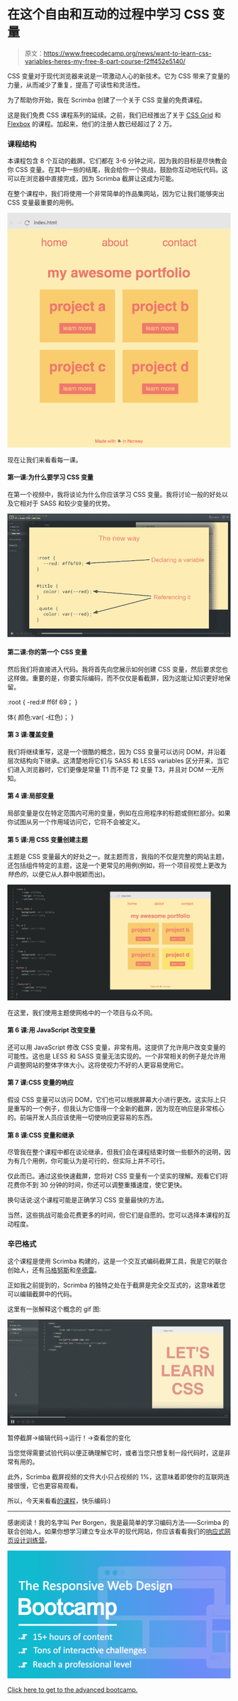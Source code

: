 # 在这个自由和互动的过程中学习 CSS 变量

> 原文：<https://www.freecodecamp.org/news/want-to-learn-css-variables-heres-my-free-8-part-course-f2ff452e5140/>

CSS 变量对于现代浏览器来说是一项激动人心的新技术。它为 CSS 带来了变量的力量，从而减少了重复，提高了可读性和灵活性。

为了帮助你开始，我在 Scrimba 创建了一个关于 CSS 变量的免费课程。

这是我们免费 CSS 课程系列的延续。之前，我们已经推出了关于 [CSS Grid](https://scrimba.com/g/gR8PTE?utm_source=freecodecamp.org&utm_medium=referral&utm_campaign=gcssvariables_launch_article) 和 [Flexbox](https://scrimba.com/g/gflexbox?utm_source=freecodecamp.org&utm_medium=referral&utm_campaign=gcssvariables_launch_article) 的课程。加起来，他们的注册人数已经超过了 2 万。

### 课程结构

本课程包含 8 个互动的截屏。它们都在 3-6 分钟之间，因为我的目标是尽快教会你 CSS 变量。在其中一些的结尾，我会给你一个挑战，鼓励你互动地玩代码。这可以在浏览器中直接完成，因为 Scrimba 截屏让这成为可能。

在整个课程中，我们将使用一个非常简单的作品集网站，因为它让我们能够突出 CSS 变量最重要的用例。

![1*Eu0wU_hiyqOqrhyxNamvsg](img/5da54bbf1a6a0bb4b332d4af8c261607.png)

现在让我们来看看每一课。

#### 第一课:为什么要学习 CSS 变量

在第一个视频中，我将谈论为什么你应该学习 CSS 变量。我将讨论一般的好处以及它相对于 SASS 和较少变量的优势。

![1*MxS9trU9nmVDttW_IqQTyA](img/60b0c1c65e37b871d0381d6ae7e09a98.png)

#### 第二课:你的第一个 CSS 变量

然后我们将直接进入代码。我将首先向您展示如何创建 CSS 变量，然后要求您也这样做。重要的是，你要实际编码，而不仅仅是看截屏，因为这能让知识更好地保留。

:root {
-red:# ff6f 69；
}

体{
颜色:var( -红色)；
}

#### 第 3 课:覆盖变量

我们将继续重写，这是一个很酷的概念，因为 CSS 变量可以访问 DOM，并沿着层次结构向下继承。这清楚地将它们与 SASS 和 LESS variables 区分开来，当它们进入浏览器时，它们更像是常量 T1 而不是 T2 变量 T3，并且对 DOM 一无所知。

#### 第 4 课:局部变量

局部变量是仅在特定范围内可用的变量，例如在应用程序的标题或侧栏部分。如果你试图从另一个作用域访问它，它将不会被定义。

#### 第 5 课:用 CSS 变量创建主题

主题是 CSS 变量最大的好处之一。就主题而言，我指的不仅是完整的网站主题，还包括组件特定的主题，这是一个更常见的用例(例如，将一个项目视觉上更改为*特色的*，以便它从人群中脱颖而出)。

![Here we’re using themes to make one of our items in the grid stand out from the others.](img/8e442f4dfb9629c4a2f538575462d5a1.png)

在这里，我们使用主题使网格中的一个项目与众不同。

#### 第 6 课:用 JavaScript 改变变量

还可以用 JavaScript 修改 CSS 变量，非常有用。这提供了允许用户改变变量的可能性。这也是 LESS 和 SASS 变量无法实现的。一个非常相关的例子是允许用户调整网站的整体字体大小。这将使视力不好的人更容易使用它。

#### 第 7 课:CSS 变量的响应

假设 CSS 变量可以访问 DOM，它们也可以根据屏幕大小进行更改。这实际上只是重写的一个例子，但我认为它值得一个全新的截屏，因为现在响应是非常核心的。前端开发人员应该使用一切使响应更容易的东西。

#### 第 8 课:CSS 变量和继承

尽管我在整个课程中都在谈论继承，但我们会在课程结束时做一些额外的说明，因为有几个用例，你可能认为是可行的，但实际上并不可行。

仅此而已。通过这些快速截屏，您将对 CSS 变量有一个坚实的理解。观看它们将花费你不到 30 分钟的时间，你还可以调整重播速度，使它更快。

换句话说:这个课程可能是正确学习 CSS 变量最快的方法。

当然，这些挑战可能会花费更多的时间，但它们是自愿的。您可以选择本课程的互动程度。

### 辛巴格式

这个课程是使用 Scrimba 构建的，这是一个交互式编码截屏工具，我是它的联合创始人，还有[马格努斯](https://medium.com/u/1a7998d688dd)和[辛德雷](https://medium.com/u/c825b7f99be3)。

正如我之前提到的，Scrimba 的独特之处在于截屏是完全交互式的，这意味着您可以编辑截屏中的代码。

这里有一张解释这个概念的 gif 图:

![Pause the screencast → Edit the code → Run it! → See your changes](img/4d9be34db1b66ad99715f5013877388c.png)

暂停截屏→编辑代码→运行！→查看您的变化

当您觉得需要试验代码以便正确理解它时，或者当您只想复制一段代码时，这是非常有用的。

此外，Scrimba 截屏视频的文件大小只占视频的 1%，这意味着即使你的互联网连接很慢，它也更容易观看。

所以，今天来看看[的课程](https://scrimba.com/g/gcssvariables?utm_source=freecodecamp.org&utm_medium=referral&utm_campaign=gcssvariables_launch_article)，快乐编码:)

* * *

感谢阅读！我的名字叫 Per Borgen，我是最简单的学习编码方法——Scrimba 的联合创始人。如果你想学习建立专业水平的现代网站，你应该看看我们的[响应式网页设计训练营](https://scrimba.com/g/gresponsive?utm_source=freecodecamp.org&utm_medium=referral&utm_campaign=gcssvariables_launch_article)。

![bootcamp-banner](img/d73d65bd22f73ba9a8d9d2e0e8942cf3.png)

[Click here to get to the advanced bootcamp.](https://scrimba.com/g/gresponsive?utm_source=freecodecamp.org&utm_medium=referral&utm_campaign=gcssvariables_launch_article)